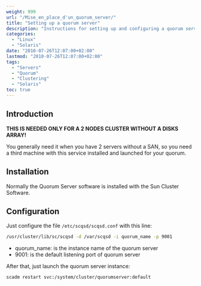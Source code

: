 ```yaml
---
weight: 999
url: "/Mise_en_place_d'un_quorum_server/"
title: "Setting up a quorum server"
description: "Instructions for setting up and configuring a quorum server for a 2-node cluster without a disk array"
categories:
  - "Linux"
  - "Solaris"
date: "2010-07-26T12:07:00+02:00"
lastmod: "2010-07-26T12:07:00+02:00"
tags:
  - "Servers"
  - "Quorum"
  - "Clustering"
  - "Solaris"
toc: true
---
```


## Introduction

**THIS IS NEEDED ONLY FOR A 2 NODES CLUSTER WITHOUT A DISKS ARRAY!**

You generally need it when you have 2 servers without a SAN, so you need a third machine with this service installed and launched for your quorum.

## Installation

Normally the Quorum Server software is installed with the Sun Cluster Software.

## Configuration

Just configure the file `/etc/scqsd/scqsd.conf` with this line:

```bash
/usr/cluster/lib/sc/scqsd -d /var/scqsd -i quorum_name -p 9001
```

- quorum_name: is the instance name of the quorum server
- 9001: is the default listening port of quorum server

After that, just launch the quorum server instance:

```bash
scadm restart svc:/system/cluster/quorumserver:default
```
